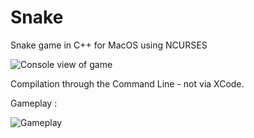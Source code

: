 # Snake
Snake game in C++ for MacOS using NCURSES

![Console view of game](https://i.imgur.com/GKG3Q5d.png)

Compilation through the Command Line - not via XCode.

Gameplay :

![Gameplay](https://i.imgur.com/qorT9yM.png)
